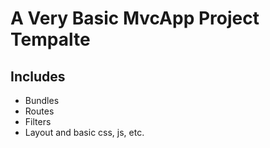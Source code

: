 # A Very Basic MvcApp Project Tempalte

## Includes

- Bundles
- Routes
- Filters
- Layout and basic css, js, etc.


